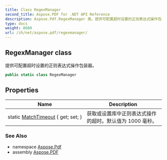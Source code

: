 ```yaml
---
title: Class RegexManager
second_title: Aspose.PDF for .NET API Reference
description: Aspose.Pdf.RegexManager 类。提供可配置超时设置的正则表达式操作包装器
type: docs
weight: 8680
url: /zh/net/aspose.pdf/regexmanager/
---
```

## RegexManager class

提供可配置超时设置的正则表达式操作包装器。

```csharp
public static class RegexManager
```

## Properties

| Name | Description |
| --- | --- |
| static [MatchTimeout](../../aspose.pdf/regexmanager/matchtimeout/) { get; set; } | 获取或设置库中正则表达式操作的超时。默认值为 1000 毫秒。 |

### See Also

* namespace [Aspose.Pdf](../../aspose.pdf/)
* assembly [Aspose.PDF](../../)